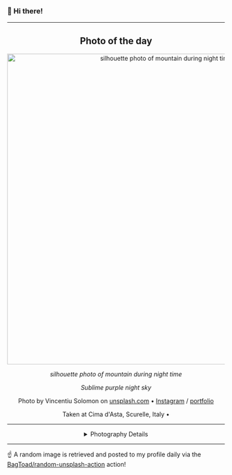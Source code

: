 ### 👋 Hi there!

----
<div align="center">

## Photo of the day
  
  <a href="https://unsplash.com/photos/silhouette-photo-of-mountain-during-night-time-ln5drpv_ImI"><img width="720" src="https://images.unsplash.com/photo-1419242902214-272b3f66ee7a?crop=entropy&cs=tinysrgb&fit=max&fm=jpg&ixid=M3w1NTI0NDl8MHwxfHJhbmRvbXx8fHx8fHx8fDE3MTEyNjAwNDB8&ixlib=rb-4.0.3&q=80&w=1080" alt="silhouette photo of mountain during night time"></a>
  
  <em>silhouette photo of mountain during night time</em>
  
  <em>Sublime purple night sky</em>

  Photo by Vincentiu Solomon on [unsplash.com](https://unsplash.com/) • [Instagram](https://instagram.com/vincentiusolomon) / [portfolio](http://vincentiusolomon.com)
  
  Taken at Cima d'Asta, Scurelle, Italy • 
  
  ---
  
<details>
<summary>Photography Details</summary>
  
| Parameter     | Value |
| ------------- | ----- |
| Camera Model  | null |
| Exposure Time | null |
| Aperture      | null |
| Focal Length  | null |
| ISO           | null |
| Location      | Cima d'Asta, Scurelle, Italy (Italy) |
| Coordinates   | Latitude null, Longitude null |

### Map

Map unavailable

</details>

</div>

----

☝️ A random image is retrieved and posted to my profile daily via the [BagToad/random-unsplash-action](https://github.com/BagToad/random-unsplash-action) action!
